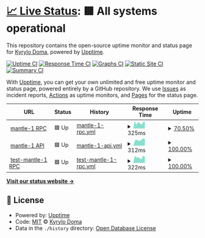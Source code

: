 # [📈 Live Status](https://doma2k.github.io/status): <!--live status--> **🟩 All systems operational**

This repository contains the open-source uptime monitor and status page for [Kyrylo Doma](domanodes.com), powered by [Upptime](https://github.com/upptime/upptime).

[![Uptime CI](https://github.com/doma2k/status/workflows/Uptime%20CI/badge.svg)](https://github.com/doma2k/status/actions?query=workflow%3A%22Uptime+CI%22)
[![Response Time CI](https://github.com/doma2k/status/workflows/Response%20Time%20CI/badge.svg)](https://github.com/doma2k/status/actions?query=workflow%3A%22Response+Time+CI%22)
[![Graphs CI](https://github.com/doma2k/status/workflows/Graphs%20CI/badge.svg)](https://github.com/doma2k/status/actions?query=workflow%3A%22Graphs+CI%22)
[![Static Site CI](https://github.com/doma2k/status/workflows/Static%20Site%20CI/badge.svg)](https://github.com/doma2k/status/actions?query=workflow%3A%22Static+Site+CI%22)
[![Summary CI](https://github.com/doma2k/status/workflows/Summary%20CI/badge.svg)](https://github.com/doma2k/status/actions?query=workflow%3A%22Summary+CI%22)

With [Upptime](https://upptime.js.org), you can get your own unlimited and free uptime monitor and status page, powered entirely by a GitHub repository. We use [Issues](https://github.com/doma2k/status/issues) as incident reports, [Actions](https://github.com/doma2k/status/actions) as uptime monitors, and [Pages](https://doma2k.github.io/status) for the status page.

<!--start: status pages-->
<!-- This summary is generated by Upptime (https://github.com/upptime/upptime) -->
<!-- Do not edit this manually, your changes will be overwritten -->
<!-- prettier-ignore -->
| URL | Status | History | Response Time | Uptime |
| --- | ------ | ------- | ------------- | ------ |
| <img alt="" src="https://favicons.githubusercontent.com/rpc.mantle-1.domanodes.com" height="13"> [mantle-1 RPC](http://rpc.mantle-1.domanodes.com/) | 🟩 Up | [mantle-1-rpc.yml](https://github.com/doma2k/status/commits/HEAD/history/mantle-1-rpc.yml) | <details><summary><img alt="Response time graph" src="./graphs/mantle-1-rpc/response-time-week.png" height="20"> 325ms</summary><br><a href="https://asset-mantle.domanodes.com/history/mantle-1-rpc"><img alt="Response time 325" src="https://img.shields.io/endpoint?url=https%3A%2F%2Fraw.githubusercontent.com%2Fdoma2k%2Fstatus%2FHEAD%2Fapi%2Fmantle-1-rpc%2Fresponse-time.json"></a><br><a href="https://asset-mantle.domanodes.com/history/mantle-1-rpc"><img alt="24-hour response time 325" src="https://img.shields.io/endpoint?url=https%3A%2F%2Fraw.githubusercontent.com%2Fdoma2k%2Fstatus%2FHEAD%2Fapi%2Fmantle-1-rpc%2Fresponse-time-day.json"></a><br><a href="https://asset-mantle.domanodes.com/history/mantle-1-rpc"><img alt="7-day response time 325" src="https://img.shields.io/endpoint?url=https%3A%2F%2Fraw.githubusercontent.com%2Fdoma2k%2Fstatus%2FHEAD%2Fapi%2Fmantle-1-rpc%2Fresponse-time-week.json"></a><br><a href="https://asset-mantle.domanodes.com/history/mantle-1-rpc"><img alt="30-day response time 325" src="https://img.shields.io/endpoint?url=https%3A%2F%2Fraw.githubusercontent.com%2Fdoma2k%2Fstatus%2FHEAD%2Fapi%2Fmantle-1-rpc%2Fresponse-time-month.json"></a><br><a href="https://asset-mantle.domanodes.com/history/mantle-1-rpc"><img alt="1-year response time 325" src="https://img.shields.io/endpoint?url=https%3A%2F%2Fraw.githubusercontent.com%2Fdoma2k%2Fstatus%2FHEAD%2Fapi%2Fmantle-1-rpc%2Fresponse-time-year.json"></a></details> | <details><summary><a href="https://asset-mantle.domanodes.com/history/mantle-1-rpc">70.50%</a></summary><a href="https://asset-mantle.domanodes.com/history/mantle-1-rpc"><img alt="All-time uptime 70.50%" src="https://img.shields.io/endpoint?url=https%3A%2F%2Fraw.githubusercontent.com%2Fdoma2k%2Fstatus%2FHEAD%2Fapi%2Fmantle-1-rpc%2Fuptime.json"></a><br><a href="https://asset-mantle.domanodes.com/history/mantle-1-rpc"><img alt="24-hour uptime 70.50%" src="https://img.shields.io/endpoint?url=https%3A%2F%2Fraw.githubusercontent.com%2Fdoma2k%2Fstatus%2FHEAD%2Fapi%2Fmantle-1-rpc%2Fuptime-day.json"></a><br><a href="https://asset-mantle.domanodes.com/history/mantle-1-rpc"><img alt="7-day uptime 70.50%" src="https://img.shields.io/endpoint?url=https%3A%2F%2Fraw.githubusercontent.com%2Fdoma2k%2Fstatus%2FHEAD%2Fapi%2Fmantle-1-rpc%2Fuptime-week.json"></a><br><a href="https://asset-mantle.domanodes.com/history/mantle-1-rpc"><img alt="30-day uptime 70.50%" src="https://img.shields.io/endpoint?url=https%3A%2F%2Fraw.githubusercontent.com%2Fdoma2k%2Fstatus%2FHEAD%2Fapi%2Fmantle-1-rpc%2Fuptime-month.json"></a><br><a href="https://asset-mantle.domanodes.com/history/mantle-1-rpc"><img alt="1-year uptime 70.50%" src="https://img.shields.io/endpoint?url=https%3A%2F%2Fraw.githubusercontent.com%2Fdoma2k%2Fstatus%2FHEAD%2Fapi%2Fmantle-1-rpc%2Fuptime-year.json"></a></details>
| <img alt="" src="https://favicons.githubusercontent.com/api.mantle-1.domanodes.com" height="13"> [mantle-1 API](http://api.mantle-1.domanodes.com/) | 🟩 Up | [mantle-1-api.yml](https://github.com/doma2k/status/commits/HEAD/history/mantle-1-api.yml) | <details><summary><img alt="Response time graph" src="./graphs/mantle-1-api/response-time-week.png" height="20"> 312ms</summary><br><a href="https://asset-mantle.domanodes.com/history/mantle-1-api"><img alt="Response time 312" src="https://img.shields.io/endpoint?url=https%3A%2F%2Fraw.githubusercontent.com%2Fdoma2k%2Fstatus%2FHEAD%2Fapi%2Fmantle-1-api%2Fresponse-time.json"></a><br><a href="https://asset-mantle.domanodes.com/history/mantle-1-api"><img alt="24-hour response time 312" src="https://img.shields.io/endpoint?url=https%3A%2F%2Fraw.githubusercontent.com%2Fdoma2k%2Fstatus%2FHEAD%2Fapi%2Fmantle-1-api%2Fresponse-time-day.json"></a><br><a href="https://asset-mantle.domanodes.com/history/mantle-1-api"><img alt="7-day response time 312" src="https://img.shields.io/endpoint?url=https%3A%2F%2Fraw.githubusercontent.com%2Fdoma2k%2Fstatus%2FHEAD%2Fapi%2Fmantle-1-api%2Fresponse-time-week.json"></a><br><a href="https://asset-mantle.domanodes.com/history/mantle-1-api"><img alt="30-day response time 312" src="https://img.shields.io/endpoint?url=https%3A%2F%2Fraw.githubusercontent.com%2Fdoma2k%2Fstatus%2FHEAD%2Fapi%2Fmantle-1-api%2Fresponse-time-month.json"></a><br><a href="https://asset-mantle.domanodes.com/history/mantle-1-api"><img alt="1-year response time 312" src="https://img.shields.io/endpoint?url=https%3A%2F%2Fraw.githubusercontent.com%2Fdoma2k%2Fstatus%2FHEAD%2Fapi%2Fmantle-1-api%2Fresponse-time-year.json"></a></details> | <details><summary><a href="https://asset-mantle.domanodes.com/history/mantle-1-api">100.00%</a></summary><a href="https://asset-mantle.domanodes.com/history/mantle-1-api"><img alt="All-time uptime 100.00%" src="https://img.shields.io/endpoint?url=https%3A%2F%2Fraw.githubusercontent.com%2Fdoma2k%2Fstatus%2FHEAD%2Fapi%2Fmantle-1-api%2Fuptime.json"></a><br><a href="https://asset-mantle.domanodes.com/history/mantle-1-api"><img alt="24-hour uptime 100.00%" src="https://img.shields.io/endpoint?url=https%3A%2F%2Fraw.githubusercontent.com%2Fdoma2k%2Fstatus%2FHEAD%2Fapi%2Fmantle-1-api%2Fuptime-day.json"></a><br><a href="https://asset-mantle.domanodes.com/history/mantle-1-api"><img alt="7-day uptime 100.00%" src="https://img.shields.io/endpoint?url=https%3A%2F%2Fraw.githubusercontent.com%2Fdoma2k%2Fstatus%2FHEAD%2Fapi%2Fmantle-1-api%2Fuptime-week.json"></a><br><a href="https://asset-mantle.domanodes.com/history/mantle-1-api"><img alt="30-day uptime 100.00%" src="https://img.shields.io/endpoint?url=https%3A%2F%2Fraw.githubusercontent.com%2Fdoma2k%2Fstatus%2FHEAD%2Fapi%2Fmantle-1-api%2Fuptime-month.json"></a><br><a href="https://asset-mantle.domanodes.com/history/mantle-1-api"><img alt="1-year uptime 100.00%" src="https://img.shields.io/endpoint?url=https%3A%2F%2Fraw.githubusercontent.com%2Fdoma2k%2Fstatus%2FHEAD%2Fapi%2Fmantle-1-api%2Fuptime-year.json"></a></details>
| <img alt="" src="https://favicons.githubusercontent.com/rpc.test-mantle-1.domanodes.com" height="13"> [test-mantle-1 RPC](http://rpc.test-mantle-1.domanodes.com/) | 🟩 Up | [test-mantle-1-rpc.yml](https://github.com/doma2k/status/commits/HEAD/history/test-mantle-1-rpc.yml) | <details><summary><img alt="Response time graph" src="./graphs/test-mantle-1-rpc/response-time-week.png" height="20"> 322ms</summary><br><a href="https://asset-mantle.domanodes.com/history/test-mantle-1-rpc"><img alt="Response time 322" src="https://img.shields.io/endpoint?url=https%3A%2F%2Fraw.githubusercontent.com%2Fdoma2k%2Fstatus%2FHEAD%2Fapi%2Ftest-mantle-1-rpc%2Fresponse-time.json"></a><br><a href="https://asset-mantle.domanodes.com/history/test-mantle-1-rpc"><img alt="24-hour response time 322" src="https://img.shields.io/endpoint?url=https%3A%2F%2Fraw.githubusercontent.com%2Fdoma2k%2Fstatus%2FHEAD%2Fapi%2Ftest-mantle-1-rpc%2Fresponse-time-day.json"></a><br><a href="https://asset-mantle.domanodes.com/history/test-mantle-1-rpc"><img alt="7-day response time 322" src="https://img.shields.io/endpoint?url=https%3A%2F%2Fraw.githubusercontent.com%2Fdoma2k%2Fstatus%2FHEAD%2Fapi%2Ftest-mantle-1-rpc%2Fresponse-time-week.json"></a><br><a href="https://asset-mantle.domanodes.com/history/test-mantle-1-rpc"><img alt="30-day response time 322" src="https://img.shields.io/endpoint?url=https%3A%2F%2Fraw.githubusercontent.com%2Fdoma2k%2Fstatus%2FHEAD%2Fapi%2Ftest-mantle-1-rpc%2Fresponse-time-month.json"></a><br><a href="https://asset-mantle.domanodes.com/history/test-mantle-1-rpc"><img alt="1-year response time 322" src="https://img.shields.io/endpoint?url=https%3A%2F%2Fraw.githubusercontent.com%2Fdoma2k%2Fstatus%2FHEAD%2Fapi%2Ftest-mantle-1-rpc%2Fresponse-time-year.json"></a></details> | <details><summary><a href="https://asset-mantle.domanodes.com/history/test-mantle-1-rpc">100.00%</a></summary><a href="https://asset-mantle.domanodes.com/history/test-mantle-1-rpc"><img alt="All-time uptime 100.00%" src="https://img.shields.io/endpoint?url=https%3A%2F%2Fraw.githubusercontent.com%2Fdoma2k%2Fstatus%2FHEAD%2Fapi%2Ftest-mantle-1-rpc%2Fuptime.json"></a><br><a href="https://asset-mantle.domanodes.com/history/test-mantle-1-rpc"><img alt="24-hour uptime 100.00%" src="https://img.shields.io/endpoint?url=https%3A%2F%2Fraw.githubusercontent.com%2Fdoma2k%2Fstatus%2FHEAD%2Fapi%2Ftest-mantle-1-rpc%2Fuptime-day.json"></a><br><a href="https://asset-mantle.domanodes.com/history/test-mantle-1-rpc"><img alt="7-day uptime 100.00%" src="https://img.shields.io/endpoint?url=https%3A%2F%2Fraw.githubusercontent.com%2Fdoma2k%2Fstatus%2FHEAD%2Fapi%2Ftest-mantle-1-rpc%2Fuptime-week.json"></a><br><a href="https://asset-mantle.domanodes.com/history/test-mantle-1-rpc"><img alt="30-day uptime 100.00%" src="https://img.shields.io/endpoint?url=https%3A%2F%2Fraw.githubusercontent.com%2Fdoma2k%2Fstatus%2FHEAD%2Fapi%2Ftest-mantle-1-rpc%2Fuptime-month.json"></a><br><a href="https://asset-mantle.domanodes.com/history/test-mantle-1-rpc"><img alt="1-year uptime 100.00%" src="https://img.shields.io/endpoint?url=https%3A%2F%2Fraw.githubusercontent.com%2Fdoma2k%2Fstatus%2FHEAD%2Fapi%2Ftest-mantle-1-rpc%2Fuptime-year.json"></a></details>

<!--end: status pages-->

[**Visit our status website →**](https://doma2k.github.io/status)

## 📄 License

- Powered by: [Upptime](https://github.com/upptime/upptime)
- Code: [MIT](./LICENSE) © [Kyrylo Doma](domanodes.com)
- Data in the `./history` directory: [Open Database License](https://opendatacommons.org/licenses/odbl/1-0/)
